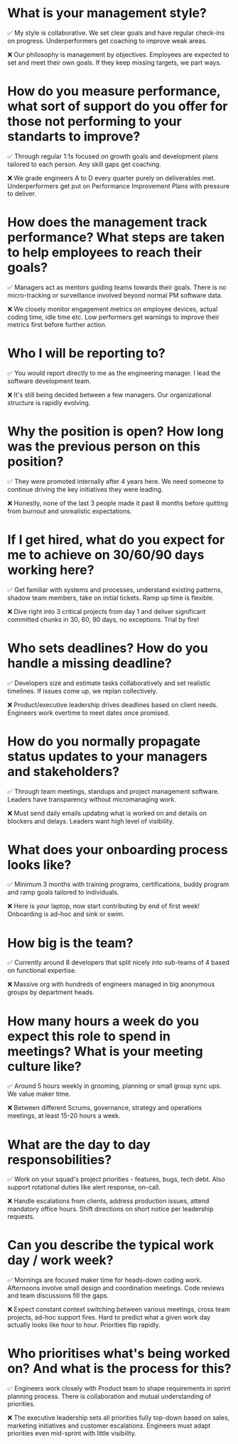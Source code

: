 # What is your management style?

✅ My style is collaborative. We set clear goals and have regular check-ins on progress. Underperformers get coaching to improve weak areas.

❌ Our philosophy is management by objectives. Employees are expected to set and meet their own goals. If they keep missing targets, we part ways.

# How do you measure performance, what sort of support do you offer for those not performing to your standarts to improve?

✅ Through regular 1:1s focused on growth goals and development plans tailored to each person. Any skill gaps get coaching.

❌ We grade engineers A to D every quarter purely on deliverables met. Underperformers get put on Performance Improvement Plans with pressure to deliver.

# How does the management track performance? What steps are taken to help employees to reach their goals?

✅ Managers act as mentors guiding teams towards their goals. There is no micro-tracking or surveillance involved beyond normal PM software data.

❌ We closely monitor engagement metrics on employee devices, actual coding time, idle time etc. Low performers get warnings to improve their metrics first before further action.

# Who I will be reporting to?

✅ You would report directly to me as the engineering manager. I lead the software development team.

❌ It's still being decided between a few managers. Our organizational structure is rapidly evolving.

# Why the position is open? How long was the previous person on this position?

✅ They were promoted internally after 4 years here. We need someone to continue driving the key initiatives they were leading.

❌ Honestly, none of the last 3 people made it past 8 months before quitting from burnout and unrealistic expectations.

# If I get hired, what do you expect for me to achieve on 30/60/90 days working here?

✅ Get familiar with systems and processes, understand existing patterns, shadow team members, take on initial tickets. Ramp up time is flexible.

❌ Dive right into 3 critical projects from day 1 and deliver significant committed chunks in 30, 60, 90 days, no exceptions. Trial by fire!

# Who sets deadlines? How do you handle a missing deadline?

✅ Developers size and estimate tasks collaboratively and set realistic timelines. If issues come up, we replan collectively.

❌ Product/executive leadership drives deadlines based on client needs. Engineers work overtime to meet dates once promised.

# How do you normally propagate status updates to your managers and stakeholders?

✅ Through team meetings, standups and project management software. Leaders have transparency without micromanaging work.

❌ Must send daily emails updating what is worked on and details on blockers and delays. Leaders want high level of visibility.

# What does your onboarding process looks like?

✅ Minimum 3 months with training programs, certifications, buddy program and ramp goals tailored to individuals.

❌ Here is your laptop, now start contributing by end of first week! Onboarding is ad-hoc and sink or swim.

# How big is the team?

✅ Currently around 8 developers that split nicely into sub-teams of 4 based on functional expertise.

❌ Massive org with hundreds of engineers managed in big anonymous groups by department heads.

# How many hours a week do you expect this role to spend in meetings? What is your meeting culture like?

✅ Around 5 hours weekly in grooming, planning or small group sync ups. We value maker time.

❌ Between different Scrums, governance, strategy and operations meetings, at least 15-20 hours a week.

# What are the day to day responsobilities?

✅ Work on your squad's project priorities - features, bugs, tech debt. Also support rotational duties like alert response, on-call.

❌ Handle escalations from clients, address production issues, attend mandatory office hours. Shift directions on short notice per leadership requests.

# Can you describe the typical work day / work week?

✅ Mornings are focused maker time for heads-down coding work. Afternoons involve small design and coordination meetings. Code reviews and team discussions fill the gaps.

❌ Expect constant context switching between various meetings, cross team projects, ad-hoc support fires. Hard to predict what a given work day actually looks like hour to hour. Priorities flip rapidly.

# Who prioritises what's being worked on? And what is the process for this?

✅ Engineers work closely with Product team to shape requirements in sprint planning process. There is collaboration and mutual understanding of priorities.

❌ The executive leadership sets all priorities fully top-down based on sales, marketing initiatives and customer escalations. Engineers must adapt priorities even mid-sprint with little visibility.
